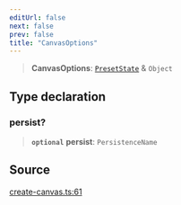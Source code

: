 ```yaml
---
editUrl: false
next: false
prev: false
title: "CanvasOptions"
---
```


> **CanvasOptions**: [`PresetState`](PresetState.md) & `Object`

## Type declaration

### persist?

> **`optional`** **persist**: `PersistenceName`

## Source

[create-canvas.ts:61](https://github.com/nodenogg-in/alpha-p2p/blob/e67ec671029681998b21c00dacae8274d719c056/packages/infinitykit/src/create-canvas.ts#L61)
